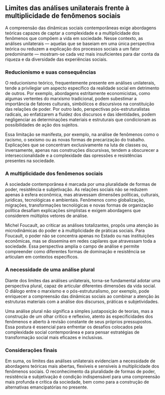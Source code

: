 
## Limites das análises unilaterais frente à multiplicidade de fenômenos sociais

A compreensão das dinâmicas sociais contemporâneas exige abordagens teóricas capazes de captar a complexidade e a multiplicidade dos fenômenos que compõem a vida em sociedade. Nesse contexto, as análises unilaterais — aquelas que se baseiam em uma única perspectiva teórica ou reduzem a explicação dos processos sociais a um fator predominante — mostram-se cada vez mais insuficientes para dar conta da riqueza e da diversidade das experiências sociais.

### Reducionismo e suas consequências

O reducionismo teórico, frequentemente presente em análises unilaterais, tende a privilegiar um aspecto específico da realidade social em detrimento de outros. Por exemplo, abordagens estritamente economicistas, como algumas vertentes do marxismo tradicional, podem subestimar a importância de fatores culturais, simbólicos e discursivos na constituição das relações de poder. Por outro lado, perspectivas pós-estruturalistas radicais, ao enfatizarem a fluidez dos discursos e das identidades, podem negligenciar as determinações materiais e estruturais que condicionam as possibilidades de ação dos sujeitos.

Essa limitação se manifesta, por exemplo, na análise de fenômenos como o racismo, o sexismo ou as novas formas de precarização do trabalho. Explicações que se concentram exclusivamente na luta de classes ou, inversamente, apenas nas construções discursivas, tendem a obscurecer a interseccionalidade e a complexidade das opressões e resistências presentes na sociedade.

### A multiplicidade dos fenômenos sociais

A sociedade contemporânea é marcada por uma pluralidade de formas de poder, resistência e subjetivação. As relações sociais não se reduzem apenas à esfera econômica, mas atravessam dimensões políticas, culturais, jurídicas, tecnológicas e ambientais. Fenômenos como globalização, migrações, transformações tecnológicas e novas formas de organização política desafiam explicações simplistas e exigem abordagens que considerem múltiplos vetores de análise.

Michel Foucault, ao criticar as análises totalizantes, propôs uma atenção às microdinâmicas do poder e à multiplicidade de práticas sociais. Para Foucault, o poder não se concentra apenas no Estado ou nas instituições econômicas, mas se dissemina em redes capilares que atravessam toda a sociedade. Essa perspectiva amplia o campo de análise e permite compreender como diferentes formas de dominação e resistência se articulam em contextos específicos.

### A necessidade de uma análise plural

Diante dos limites das análises unilaterais, torna-se fundamental adotar uma perspectiva plural, capaz de articular diferentes dimensões da vida social. O diálogo entre o marxismo e o pós-estruturalismo, por exemplo, pode enriquecer a compreensão das dinâmicas sociais ao combinar a atenção às estruturas materiais com a análise dos discursos, práticas e subjetividades.

Uma análise plural não significa a simples justaposição de teorias, mas a construção de um olhar crítico e reflexivo, atento às especificidades dos fenômenos e aberto à revisão constante de seus próprios pressupostos. Essa postura é essencial para enfrentar os desafios colocados pela complexidade social contemporânea e para pensar estratégias de transformação social mais eficazes e inclusivas.

### Considerações finais

Em suma, os limites das análises unilaterais evidenciam a necessidade de abordagens teóricas mais abertas, flexíveis e sensíveis à multiplicidade dos fenômenos sociais. O reconhecimento da pluralidade de formas de poder, resistência e subjetivação é condição indispensável para uma compreensão mais profunda e crítica da sociedade, bem como para a construção de alternativas emancipatórias no presente.
```
